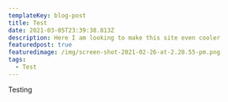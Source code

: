 ```yaml
---
templateKey: blog-post
title: Test
date: 2021-03-05T23:39:38.813Z
description: Here I am looking to make this site even cooler
featuredpost: true
featuredimage: /img/screen-shot-2021-02-26-at-2.28.55-pm.png
tags:
  - Test
---
```

Testing
